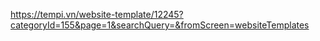 https://tempi.vn/website-template/12245?categoryId=155&page=1&searchQuery=&fromScreen=websiteTemplates
